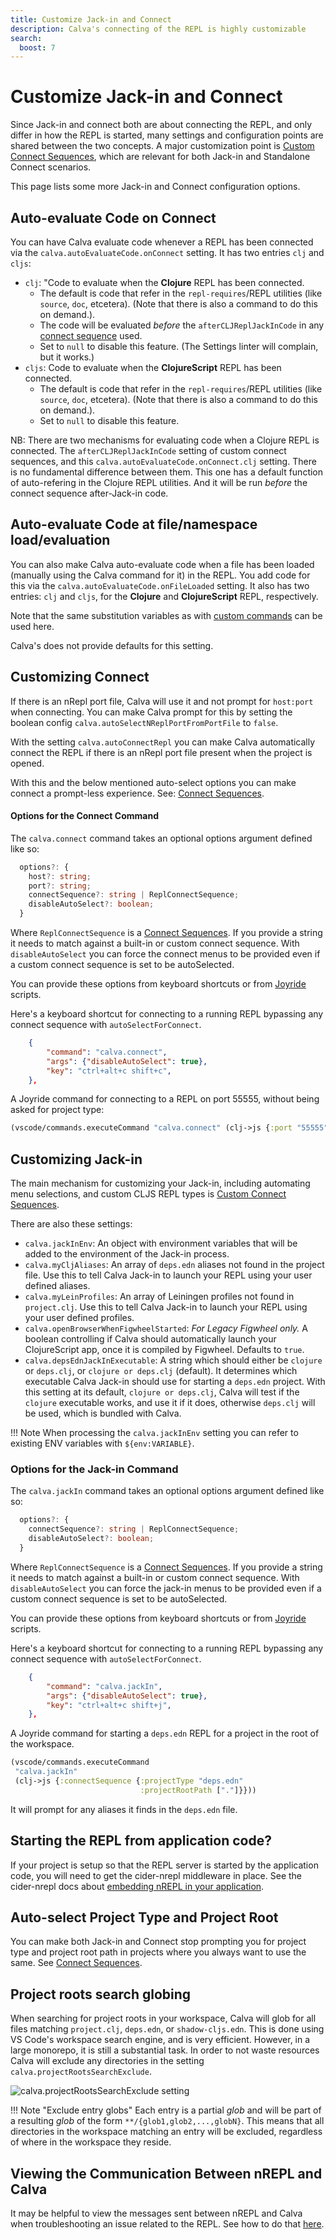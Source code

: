 ```yaml
---
title: Customize Jack-in and Connect
description: Calva's connecting of the REPL is highly customizable
search:
  boost: 7
---
```


# Customize Jack-in and Connect

 Since Jack-in and connect both are about connecting the REPL, and only differ in how the REPL is started, many settings and configuration points are shared between the two concepts. A major customization point is [Custom Connect Sequences](connect-sequences.md), which are relevant for both Jack-in and Standalone Connect scenarios.

This page lists some more Jack-in and Connect configuration options.

## Auto-evaluate Code on Connect

You can have Calva evaluate code whenever a REPL has been connected via the `calva.autoEvaluateCode.onConnect` setting. It has two entries `clj` and `cljs`:

- `clj`: "Code to evaluate when the **Clojure** REPL has been connected.
    - The default is code that refer in the `repl-requires`/REPL utilities (like `source`, `doc`, etcetera). (Note that there is also a command to do this on demand.).
    - The code will be evaluated *before* the `afterCLJReplJackInCode` in any [connect sequence](https://calva.io/connect-sequences/) used.
    - Set to `null` to disable this feature. (The Settings linter will complain, but it works.)
- `cljs`: Code to evaluate when the **ClojureScript** REPL has been connected.
    - The default is code that refer in the `repl-requires`/REPL utilities (like `source`, `doc`, etcetera). (Note that there is also a command to do this on demand.).
    - Set to `null` to disable this feature.

NB: There are two mechanisms for evaluating code when a Clojure REPL is connected. The `afterCLJReplJackInCode` setting of custom connect sequences, and this `calva.autoEvaluateCode.onConnect.clj` setting. There is no fundamental difference between them. This one has a default function of auto-refering in the Clojure REPL utilities. And it will be run *before* the connect sequence after-Jack-in code.

## Auto-evaluate Code at file/namespace load/evaluation

You can also make Calva auto-evaluate code when a file has been loaded (manually using the Calva command for it) in the REPL. You add code for this via the `calva.autoEvaluateCode.onFileLoaded` setting. It also has two entries: `clj` and `cljs`, for the **Clojure** and **ClojureScript** REPL, respectively.

Note that the same substitution variables as with [custom commands](https://calva.io/custom-commands/) can be used here.

Calva's does not provide defaults for this setting.

## Customizing Connect

If there is an nRepl port file, Calva will use it and not prompt for `host:port` when connecting. You can make Calva prompt for this by setting the boolean config `calva.autoSelectNReplPortFromPortFile` to `false`.

With the setting `calva.autoConnectRepl` you can make Calva automatically connect the REPL if there is an nRepl port file present when the project is opened.

With this and the below mentioned auto-select options you can make connect a prompt-less experience. See: [Connect Sequences](connect-sequences.md).

#### Options for the Connect Command 

The `calva.connect` command takes an optional options argument defined like so:

```typescript
  options?: {
    host?: string;
    port?: string;
    connectSequence?: string | ReplConnectSequence;
    disableAutoSelect?: boolean;
  }
```

Where `ReplConnectSequence` is a [Connect Sequences](connect-sequences.md). If you provide a string it needs to match against a built-in or custom connect sequence. With `disableAutoSelect` you can force the connect menus to be provided even if a custom connect sequence is set to be autoSelected.

You can provide these options from keyboard shortcuts or from [Joyride](https://github.com/BetterThanTomorrow/joyride) scripts.

Here's a keyboard shortcut for connecting to a running REPL bypassing any connect sequence with `autoSelectForConnect`.

```json
    {
        "command": "calva.connect",
        "args": {"disableAutoSelect": true},
        "key": "ctrl+alt+c shift+c",
    },
```

A Joyride command for connecting to a REPL on port 55555, without being asked for project type:

```clojure
(vscode/commands.executeCommand "calva.connect" (clj->js {:port "55555" :connectSequence "Generic"}))
```

## Customizing Jack-in
The main mechanism for customizing your Jack-in, including automating menu selections, and custom CLJS REPL types is [Custom Connect Sequences](connect-sequences.md).

There are also these settings:

* `calva.jackInEnv`: An object with environment variables that will be added to the environment of the Jack-in process.
* `calva.myCljAliases`: An array of `deps.edn` aliases not found in the project file. Use this to tell Calva Jack-in to launch your REPL using your user defined aliases.
* `calva.myLeinProfiles`: An array of Leiningen profiles not found in `project.clj`. Use this to tell Calva Jack-in to launch your REPL using your user defined profiles.
* `calva.openBrowserWhenFigwheelStarted`: _For Legacy Figwheel only._ A boolean controlling if Calva should automatically launch your ClojureScript app, once it is compiled by Figwheel. Defaults to `true`.
* `calva.depsEdnJackInExecutable`: A string which should either be `clojure` or `deps.clj`, or `clojure or deps.clj` (default). It determines which executable Calva Jack-in should use for starting a `deps.edn` project. With this setting at its default, `clojure or deps.clj`, Calva will test if the `clojure` executable works, and use it if it does, otherwise `deps.clj` will be used, which is bundled with Calva.

!!! Note
    When processing the `calva.jackInEnv` setting you can refer to existing ENV variables with `${env:VARIABLE}`.

### Options for the Jack-in Command 

The `calva.jackIn` command takes an optional options argument defined like so:

```typescript
  options?: {
    connectSequence?: string | ReplConnectSequence;
    disableAutoSelect?: boolean;
  }
```

Where `ReplConnectSequence` is a [Connect Sequences](connect-sequences.md). If you provide a string it needs to match against a built-in or custom connect sequence. With `disableAutoSelect` you can force the jack-in menus to be provided even if a custom connect sequence is set to be autoSelected.

You can provide these options from keyboard shortcuts or from [Joyride](https://github.com/BetterThanTomorrow/joyride) scripts.

Here's a keyboard shortcut for connecting to a running REPL bypassing any connect sequence with `autoSelectForConnect`.

```json
    {
        "command": "calva.jackIn",
        "args": {"disableAutoSelect": true},
        "key": "ctrl+alt+c shift+j",
    },
```

A Joyride command for starting a `deps.edn` REPL for a project in the root of the workspace.

```clojure
(vscode/commands.executeCommand
 "calva.jackIn"
 (clj->js {:connectSequence {:projectType "deps.edn"
                             :projectRootPath ["."]}}))
```

It will prompt for any aliases it finds in the `deps.edn` file.    

## Starting the REPL from application code?

If your project is setup so that the REPL server is started by the application code, you will need to get the cider-nrepl middleware in place. See the cider-nrepl docs about [embedding nREPL in your application](https://docs.cider.mx/cider-nrepl/usage.html#via-embedding-nrepl-in-your-application).

## Auto-select Project Type and Project Root

You can make both Jack-in and Connect stop prompting you for project type and project root path in projects where you always want to use the same. See [Connect Sequences](connect-sequences.md).

## Project roots search globing

When searching for project roots in your workspace, Calva will glob for all files matching `project.clj`, `deps.edn`, or `shadow-cljs.edn`. This is done using VS Code's workspace search engine, and is very efficient. However, in a large monorepo, it is still a substantial task. In order to not waste resources Calva will exclude any directories in the setting `calva.projectRootsSearchExclude`. 

![calva.projectRootsSearchExclude setting](images/calva-project-roots-search-exclude.png)

!!! Note "Exclude entry globs"
    Each entry is a partial *glob* and will be part of a resulting *glob* of the form `**/{glob1,glob2,...,globN}`. This means that all directories in the workspace matching an entry will be excluded, regardless of where in the workspace they reside.

## Viewing the Communication Between nREPL and Calva

It may be helpful to view the messages sent between nREPL and Calva when troubleshooting an issue related to the REPL. See how to do that [here](../nrepl_and_cider-nrepl/#viewing-the-communication-between-calva-and-nrepl).
